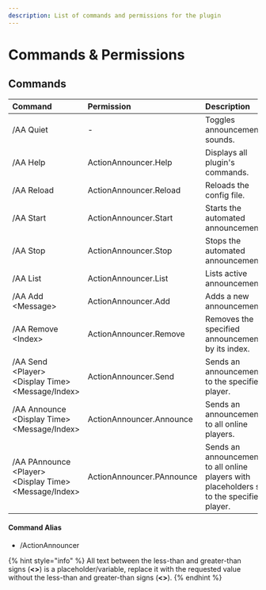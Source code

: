 ```yaml
---
description: List of commands and permissions for the plugin
---
```


# Commands & Permissions

## Commands

| Command | Permission | Description |
| :--- | :--- | :--- |
| /AA Quiet | - | Toggles announcements sounds. |
| /AA Help | ActionAnnouncer.Help | Displays all plugin's commands. |
| /AA Reload | ActionAnnouncer.Reload | Reloads the config file. |
| /AA Start | ActionAnnouncer.Start | Starts the automated announcements. |
| /AA Stop | ActionAnnouncer.Stop | Stops the automated announcements. |
| /AA List | ActionAnnouncer.List | Lists active announcements. |
| /AA Add &lt;Message&gt; | ActionAnnouncer.Add | Adds a new announcement. |
| /AA Remove &lt;Index&gt; | ActionAnnouncer.Remove | Removes the specified announcement by its index. |
| /AA Send &lt;Player&gt; &lt;Display Time&gt; &lt;Message/Index&gt; | ActionAnnouncer.Send | Sends an announcement to the specified player. |
| /AA Announce &lt;Display Time&gt; &lt;Message/Index&gt; | ActionAnnouncer.Announce | Sends an announcement to all online players. |
| /AA PAnnounce &lt;Player&gt; &lt;Display Time&gt; &lt;Message/Index&gt; | ActionAnnouncer.PAnnounce | Sends an announcement to all online players with placeholders set to the specified player. |

#### Command Alias

* /ActionAnnouncer

{% hint style="info" %}
All text between the less-than and greater-than signs \(**&lt;&gt;**\) is a placeholder/variable, replace it with the requested value without the less-than and greater-than signs \(**&lt;&gt;**\).
{% endhint %}

